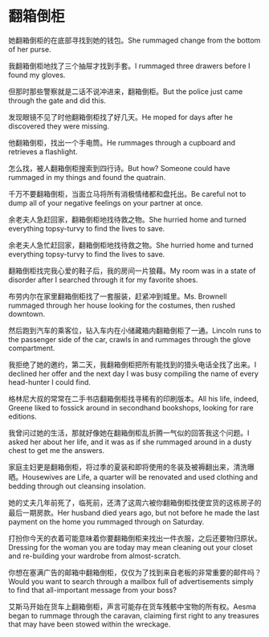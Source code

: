# 翻箱倒柜

<p><span class="chinese">她翻箱倒柜的在底部寻找到她的钱包。</span><span class="english">She rummaged change from the bottom of her purse.</span></p>

<p><span class="chinese">我翻箱倒柜地找了三个抽屉才找到手套。</span><span class="english">I rummaged three drawers before I found my gloves.</span></p>

<p><span class="chinese">但那时那些警察就是二话不说冲进来，翻箱倒柜。</span><span class="english">But the police just came through the gate and did this.</span></p>

<p><span class="chinese">发现眼镜不见了时他翻箱倒柜找了好几天。</span><span class="english">He moped for days after he discovered they were missing.</span></p>

<p><span class="chinese">他翻箱倒柜，找出一个手电筒。</span><span class="english">He rummages through a cupboard and retrieves a flashlight.</span></p>

<p><span class="chinese">怎么找，被人翻箱倒柜搜索到四行诗。</span><span class="english">But how? Someone could have rummaged in my things and found the quatrain.</span></p>

<p><span class="chinese">千万不要翻箱倒柜，当面立马将所有消极情绪都和盘托出。</span><span class="english">Be careful not to dump all of your negative feelings on your partner at once.</span></p>

<p><span class="chinese">余老夫人急赶回家，翻箱倒柜地找待救之物。</span><span class="english">She hurried home and turned everything topsy-turvy to find the lives to save.</span></p>

<p><span class="chinese">余老夫人急忙赶回家，翻箱倒柜地找待救之物。</span><span class="english">She hurried home and turned everything topsy-turvy to find the lives to save.</span></p>

<p><span class="chinese">翻箱倒柜找完我心爱的鞋子后，我的房间一片狼藉。</span><span class="english">My room was in a state of disorder after I searched through it for my favorite shoes.</span></p>

<p><span class="chinese">布劳内尔在家里翻箱倒柜找了一套服装，赶紧冲到城里。</span><span class="english">Ms. Brownell rummaged through her house looking for the costumes, then rushed downtown.</span></p>

<p><span class="chinese">然后跑到汽车的乘客位，钻入车内在小储藏箱内翻箱倒柜了一通。</span><span class="english">Lincoln runs to the passenger side of the car, crawls in and rummages through the glove compartment.</span></p>

<p><span class="chinese">我拒绝了她的邀约，第二天，我翻箱倒柜把所有能找到的猎头电话全找了出来。</span><span class="english">I declined her offer and the next day I was busy compiling the name of every head-hunter I could find.</span></p>

<p><span class="chinese">格林尼大叔的常常在二手书店翻箱倒柜找寻稀有的印刷版本。</span><span class="english">All his life, indeed, Greene liked to fossick around in secondhand bookshops, looking for rare editions.</span></p>

<p><span class="chinese">我曾问过她的生活，那就好像她在翻箱倒柜乱折腾一气似的回答我这个问题。</span><span class="english">I asked her about her life, and it was as if she rummaged around in a dusty chest to get me the answers.</span></p>

<p><span class="chinese">家庭主妇更是翻箱倒柜，将过季的夏装和即将使用的冬装及被褥翻出来，清洗曝晒。</span><span class="english">Housewives are Life, a quarter will be renovated and used clothing and bedding through out cleansing insolation.</span></p>

<p><span class="chinese">她的丈夫几年前死了，临死前，还清了这周六被你翻箱倒柜找便宜货的这栋房子的最后一期房款。</span><span class="english">Her husband died years ago, but not before he made the last payment on the home you rummaged through on Saturday.</span></p>

<p><span class="chinese">打扮你今天的衣着可能意味着你要翻箱倒柜来找出一件衣服，之后还要物归原状。</span><span class="english">Dressing for the woman you are today may mean cleaning out your closet and re-building your wardrobe from almost-scratch.</span></p>

<p><span class="chinese">你想在塞满广告的邮箱中翻箱倒柜，仅仅为了找到来自老板的非常重要的邮件吗？</span><span class="english">Would you want to search through a mailbox full of advertisements simply to find that all-important message from your boss?</span></p>

<p><span class="chinese">艾斯马开始在货车上翻箱倒柜，声言可能存在货车残骸中宝物的所有权。</span><span class="english">Aesma began to rummage through the caravan, claiming first right to any treasures that may have been stowed within the wreckage.</span></p>

